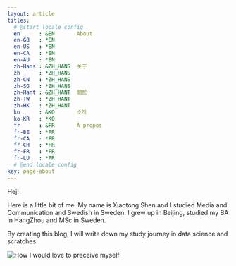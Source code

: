 ```yaml
---
layout: article
titles:
  # @start locale config
  en      : &EN       About
  en-GB   : *EN
  en-US   : *EN
  en-CA   : *EN
  en-AU   : *EN
  zh-Hans : &ZH_HANS  关于
  zh      : *ZH_HANS
  zh-CN   : *ZH_HANS
  zh-SG   : *ZH_HANS
  zh-Hant : &ZH_HANT  關於
  zh-TW   : *ZH_HANT
  zh-HK   : *ZH_HANT
  ko      : &KO       소개
  ko-KR   : *KO
  fr      : &FR       À propos
  fr-BE   : *FR
  fr-CA   : *FR
  fr-CH   : *FR
  fr-FR   : *FR
  fr-LU   : *FR
  # @end locale config
key: page-about
---
```

Hej!  

Here is a little bit of me. My name is Xiaotong Shen and I studied Media and Communication and Swedish in Sweden. I grew up in Beijing, studied my BA in HangZhou and MSc in Sweden. 

By creating this blog, I will write down my study journey in data science and scratches.  

![How I would love to preceive myself](/Users/xiaotongshen/Documents/GitHub/xtshn.github.io/assets/images/IMG_0364.JPG "Me")
